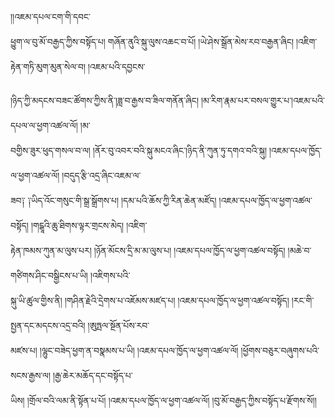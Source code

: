 ﻿  
།།འཇམ་དཔལ་ངག་གི་དབང་  
ཕྱུག་ལ་བུ་མོ་བརྒྱད་ཀྱིས་བསྟོད་པ། གཞོན་ནུའི་སྐུ་ལུས་འཆང་བ་པོ། །ཡེ་ཤེས་སྒྲོན་མེས་རབ་བརྒྱན་ཞིང། །འཇིག་རྟེན་གཏི་མུག་མུན་སེལ་བ། །འཇམ་པའི་དབྱངས་  
  
།ཉིད་ཀྱི་མདངས་བཟང་ཚོགས་ཀྱིས་ནི་།ཟླ་བ་རྒྱས་བ་ཟིལ་གནོན་ཞིང། །མ་རིག་རྣམ་པར་བསལ་གྱུར་པ་།འཇམ་པའི་དཔལ་ལ་ཕྱག་འཚལ་ལོ། །མ་  
བགྱིས་ཟུར་ཕུད་གསལ་བ་ལ། །ནོར་བུ་འབར་བའི་སྐུ་མངའ་ཞིང་།ཉིད་ནི་ཀུན་ཏུ་དགའ་བའི་སྐུ། །འཇམ་དཔལ་ཁྱོད་ལ་ཕྱག་འཚལ་ལོ། །བདུད་རྩི་འདྲ་ཞིང་འཇམ་ལ་  
ཟབ༑ ༑ཡིད་འོང་གསུང་གི་སྒྲ་སྒྲོགས་པ། །དམ་པའི་ཆོས་ཀྱི་རིན་ཆེན་མཛོད། །འཇམ་དཔལ་ཁྱོད་ལ་ཕྱག་འཚལ་བསྟོད། །གངྒཱའི་ཆུ་ཐིགས་ལྟར་གྲངས་མེད། །འཇིག་  
རྟེན་ཁམས་ཀུན་མ་ལུས་པར། །ཉོན་མོངས་དྲི་མ་མ་ལུས་པ། །འཇམ་དཔལ་ཁྱོད་ལ་ཕྱག་འཚལ་བསྟོད། །མཆེ་བ་གཙིགས་ཤིང་བསྒྱིངས་པ་ཡི། །འཇིགས་པའི་  
སྐུ་ཡི་ཚུལ་གྱིས་ནི། །གཤིན་རྗེའི་དྲེགས་པ་འཇོམས་མཛད་པ། །འཇམ་དཔལ་ཁྱོད་ལ་ཕྱག་འཚལ་བསྟོད། །རང་གི་སྤྱན་དང་མདངས་འདྲ་བའི། །ཨུཏྤལ་སྔོན་པོས་རབ་  
མཛས་པ། །ལྷུང་བཟེད་ཕྱག་ན་བསྣམས་པ་ཡི། །འཇམ་དཔལ་ཁྱོད་ལ་ཕྱག་འཚལ་ལོ། །ཕྱོགས་བཅུར་བཞུགས་པའི་སངས་རྒྱས་ལ། །རྒྱ་ཆེར་མཆོད་དང་བསྟོད་པ་  
ཡིས། །གྲོལ་བའི་ལམ་ནི་སྟོན་པ་པོ། །འཇམ་དཔལ་ཁྱོད་ལ་ཕྱག་འཚལ་ལོ། །བུ་མོ་བརྒྱད་ཀྱིས་བསྟོད་པ་རྫོགས་སོ།།  
